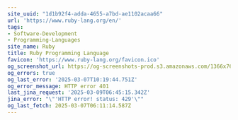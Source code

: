 ```yaml
---
site_uuid: "1d1b92f4-adda-4655-a7bd-ae1102acaa66"
url: 'https://www.ruby-lang.org/en/'
tags:
- Software-Development
- Programming-Languages
site_name: Ruby
title: Ruby Programming Language
favicon: 'https://www.ruby-lang.org/favicon.ico'
og_screenshot_url: https://og-screenshots-prod.s3.amazonaws.com/1366x768/80/false/c434e6867dec8224ab4a3b1cb94f5215cc723012ab9340437797b5308321291b.jpeg
og_errors: true
og_last_error: '2025-03-07T10:19:44.751Z'
og_error_message: HTTP error 401
last_jina_request: '2025-03-09T06:45:15.342Z'
jina_error: "\"'HTTP error! status: 429'\""
og_last_fetch: 2025-03-07T06:11:14.587Z
---
```


